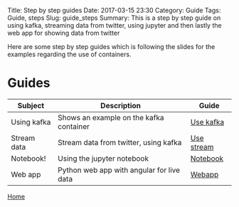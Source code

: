 Title: Step by step guides
Date: 2017-03-15 23:30
Category: Guide
Tags: Guide, steps
Slug: guide_steps
Summary: This is a step by step guide on using kafka, streaming data from twitter, using jupyter and then lastly the web app for showing data from twitter

Here are some step by step guides which is following the slides for the examples regarding the use of containers.

# Guides

Subject      |  Description                             | Guide
-------------|------------------------------------------|---------------------------
Using kafka  | Shows an example on the kafka container  |  [Use kafka]({filename}/steps/kafka.md)
Stream data  | Stream data from twitter, using kafka    |  [Use stream]({filename}/steps/stream.md)
Notebook!    | Using the jupyter notebook               |  [Notebook]({filename}/steps/notebook.md)
Web app      | Python web app with angular for live data|  [Webapp]({filename}/steps/web.md)

[Home](/)
